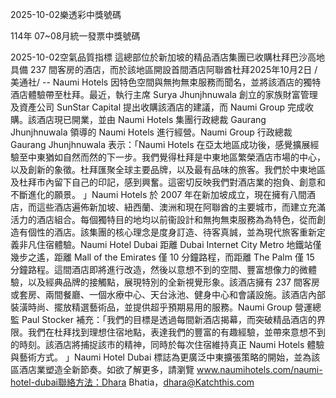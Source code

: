 
2025-10-02樂透彩中獎號碼

                                
114年 07~08月統一發票中獎號碼
                             
2025-10-02空氣品質指標
                              這總部位於新加坡的精品酒店集團已收購杜拜巴沙高地具備 237 間客房的酒店，而於該地區開設首間酒店阿聯酋杜拜2025年10月2日 /美通社/ -- Naumi Hotels 因特色空間與無拘無束服務而聞名，並將該酒店的獨特酒店體驗帶至杜拜。最近，執行主席 Surya Jhunjhnuwala 創立的家族財富管理及資產公司 SunStar Capital 提出收購該酒店的建議，而 Naumi Group 完成收購。該酒店現已開業，並由 Naumi Hotels 集團行政總裁 Gaurang Jhunjhnuwala 領導的 Naumi Hotels 進行經營。Naumi Group 行政總裁 Gaurang Jhunjhnuwala 表示：「Naumi Hotels 在亞太地區成功後，感覺擴展經驗至中東猶如自然而然的下一步。我們覺得杜拜是中東地區繁榮酒店市場的中心，以及創新的象徵。杜拜匯聚全球主要品牌，以及最有品味的旅客。我們於中東地區及杜拜市內留下自己的印記，感到興奮。這密切反映我們對酒店業的抱負、創意和不斷進化的願景。 」Naumi Hotels 於 2007 年在新加坡成立，現在擁有八間酒店，而這些酒店遍佈新加坡、紐西蘭、澳洲和現在阿聯酋的主要城市，而建立充滿活力的酒店組合。每個獨特目的地均以前衞設計和無拘無束服務為為特色，從而創造有個性的酒店。該集團的核心理念是度身訂造、待客真誠，並為現代旅客重新定義非凡住宿體驗。Naumi Hotel Dubai 距離 Dubai Internet City Metro 地鐵站僅幾步之遙，距離 Mall of the Emirates 僅 10 分鐘路程，而距離 The Palm 僅 15 分鐘路程。這間酒店即將進行改造，然後以意想不到的空間、豐富想像力的微體驗，以及經典品牌的接觸點，展現特別的全新視覺形象。該酒店擁有 237 間客房或套房、兩間餐廳、一個水療中心、天台泳池、健身中心和會議設施。該酒店內部裝潢時尚、擺放精選藝術品，並提供超乎預期易用的服務。Naumi Group 營運總監 Paul Stocker 補充：「我們的目標是透過每間新酒店揭幕，而突破精品酒店的界限。我們在杜拜找到理想住宿地點，表達我們的豐富的有趣經驗，並帶來意想不到的時刻。該酒店將捕捉該市的精神，同時於每次住宿維持真正 Naumi Hotels 體驗與藝術方式。 」Naumi Hotel Dubai 標誌為更廣泛中東擴張策略的開始，並為該區酒店業塑造全新節奏。如欲了解更多，請瀏覽 www.naumihotels.com/naumi-hotel-dubai聯絡方法：Dhara Bhatia，dhara@Katchthis.com